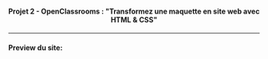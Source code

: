 <h4 align="center">
Projet 2 - OpenClassrooms : "Transformez une maquette en site web avec HTML & CSS"
</h4>

---------------------
<h4> Preview du site: </h4>
<a href="https://wilfregd.github.io/OpenClassrooms-P2/></a>
